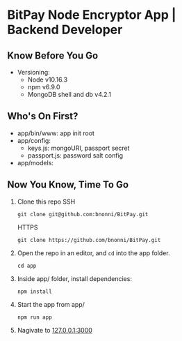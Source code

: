 # BitPay Node Encryptor App | Backend Developer 
## Know Before You Go
* Versioning: 
   - Node v10.16.3
   - npm v6.9.0
   - MongoDB shell and db v4.2.1

## Who's On First?
* app/bin/www: app init root
* app/config:
   - keys.js: mongoURI, passport secret
   - passport.js: password salt config
* app/models:

## Now You Know, Time To Go
1. Clone this repo
   SSH
   ```
   git clone git@github.com:bnonni/BitPay.git
   ```
   HTTPS
   ```
   git clone https://github.com/bnonni/BitPay.git
   ```

2. Open the repo in an editor, and `cd` into the app folder. 
      ```
      cd app
      ```

3. Inside app/ folder, install dependencies:
   ```
   npm install
   ```

4. Start the app from app/
   ```
   npm run app
   ```

5. Nagivate to [127.0.0.1:3000](http://127.0.0.1:3000)